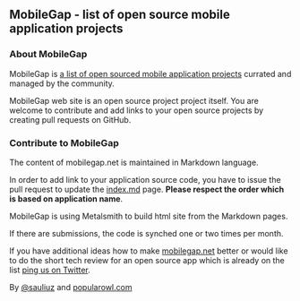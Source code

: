 ## MobileGap - list of open source mobile application projects

### About MobileGap
MobileGap is [a list of open sourced mobile application projects](http://www.mobilegap.net "list of open sourced mobile application projects") currated and managed by the community.

MobileGap web site is an open source project project itself. You are welcome to contribute and add links to your open source projects by creating pull requests on GitHub.

### Contribute to MobileGap

The content of mobilegap.net is maintained in Markdown language.

In order to add link to your application source code, you have to issue the pull request to update the [index.md](https://github.com/sauliuz/mobilegap.net/blob/master/markdown/index.md "add the link to your open source application") page. **Please respect the order which is based on application name**.

MobileGap is using Metalsmith to build html site from the Markdown pages.

If there are submissions, the code is synched one or two times per month.

If you have additional ideas how to make [mobilegap.net](http://www.mobilegap.net "www.mobilegap.net") better or would like to do the short tech review for an open source app which is already on the list [ping us on Twitter](https://twitter.com/mobilegap "MobileGap on Twitter").

By [@sauliuz](https://twitter.com/sauliuz) and [popularowl.com](http://www.popularowl.com "open source technologies, simplified")